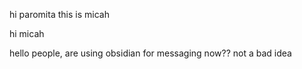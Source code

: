 hi paromita this is micah

hi micah

hello people, are using obsidian for messaging now?? not a bad idea